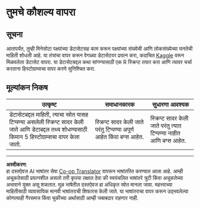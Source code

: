 <!--
CO_OP_TRANSLATOR_METADATA:
{
  "original_hash": "a233d542512136c4dd29aad38ca0175f",
  "translation_date": "2025-08-27T18:24:57+00:00",
  "source_file": "3-Data-Visualization/R/10-visualization-distributions/assignment.md",
  "language_code": "mr"
}
-->
# तुमचे कौशल्य वापरा

## सूचना

आतापर्यंत, तुम्ही मिनेसोटा पक्ष्यांच्या डेटासेटसह काम करून पक्ष्यांच्या संख्येची आणि लोकसंख्येच्या घनतेची माहिती शोधली आहे. या तंत्रांचा वापर करून वेगळ्या डेटासेटवर प्रयत्न करा, कदाचित [Kaggle](https://www.kaggle.com/) वरून मिळवलेला डेटासेट वापरा. या डेटासेटबद्दल कथा सांगण्यासाठी एक R स्क्रिप्ट तयार करा आणि त्यावर चर्चा करताना हिस्टोग्राम्सचा वापर करणे सुनिश्चित करा.

## मूल्यांकन निकष

उत्कृष्ट | समाधानकारक | सुधारणा आवश्यक
--- | --- | -- |
डेटासेटबद्दल माहिती, त्याचा स्रोत यासह टिप्पण्या असलेली स्क्रिप्ट सादर केली जाते आणि डेटाबद्दल तथ्य शोधण्यासाठी किमान 5 हिस्टोग्राम्सचा वापर केला जातो. | स्क्रिप्ट सादर केली जाते परंतु टिप्पण्या अपूर्ण आहेत किंवा बग्स आहेत. | स्क्रिप्ट सादर केली जाते परंतु त्यात टिप्पण्या नाहीत आणि बग्स आहेत.

---

**अस्वीकरण**:  
हा दस्तऐवज AI भाषांतर सेवा [Co-op Translator](https://github.com/Azure/co-op-translator) वापरून भाषांतरित करण्यात आला आहे. आम्ही अचूकतेसाठी प्रयत्नशील असलो तरी कृपया लक्षात ठेवा की स्वयंचलित भाषांतरे त्रुटी किंवा अचूकतेच्या अभावाने युक्त असू शकतात. मूळ भाषेतील दस्तऐवज हा अधिकृत स्रोत मानला जावा. महत्त्वाच्या माहितीसाठी व्यावसायिक मानवी भाषांतराची शिफारस केली जाते. या भाषांतराचा वापर करून उद्भवलेल्या कोणत्याही गैरसमज किंवा चुकीच्या अर्थासाठी आम्ही जबाबदार राहणार नाही.